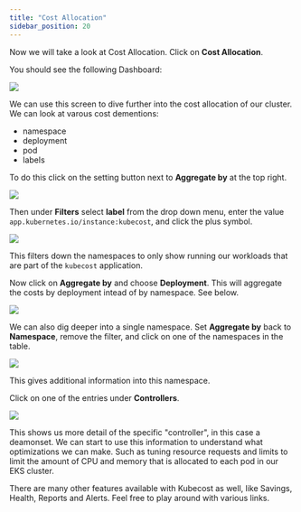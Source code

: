 ```yaml
---
title: "Cost Allocation"
sidebar_position: 20
---
```


Now we will take a look at Cost Allocation. Click on <b>Cost Allocation</b>.

You should see the following Dashboard:

<browser url='http://localhost:9090/allocations'>
<img src={require('./assets/costallocation.png').default}/>
</browser>

We can use this screen to dive further into the cost allocation of our cluster. We can look at varous cost dementions:

- namespace
- deployment
- pod
- labels

To do this click on the setting button next to <b>Aggregate by</b> at the top right.

<browser url='http://localhost:9090/allocations'>
<img src={require('./assets/costallocation-filter.png').default}/>
</browser>

Then under <b>Filters</b> select <b>label</b> from the drop down menu, enter the value `app.kubernetes.io/instance:kubecost`, and click the plus symbol.

<browser url='http://localhost:9090/allocations'>
<img src={require('./assets/costallocation-label.png').default}/>
</browser>

This filters down the namespaces to only show running our workloads that are part of the `kubecost` application.

Now click on <b>Aggregate by</b> and choose <b>Deployment</b>. This will aggregate the costs by deployment intead of by namespace. See below.

<browser url='http://localhost:9090/allocations'>
<img src={require('./assets/aggregate-by-deployment.png').default}/>
</browser>

We can also dig deeper into a single namespace. Set <b>Aggregate by</b> back to <b>Namespace</b>, remove the filter, and click on one of the namespaces in the table.

<browser url='http://localhost:9090/allocations'>
<img src={require('./assets/namespace.png').default}/>
</browser>

This gives additional information into this namespace.

Click on one of the entries under <b>Controllers</b>.

<browser url='http://localhost:9090/allocations'>
<img src={require('./assets/controllers.png').default}/>
</browser>

This shows us more detail of the specific "controller", in this case a deamonset. We can start to use this information to understand what optimizations we can make. Such as tuning resource requests and limits to limit the amount of CPU and memory that is allocated to each pod in our EKS cluster.

There are many other features available with Kubecost as well, like Savings, Health, Reports and Alerts. Feel free to play around with various links.
